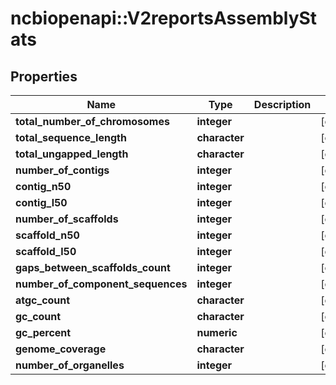 # ncbiopenapi::V2reportsAssemblyStats


## Properties
Name | Type | Description | Notes
------------ | ------------- | ------------- | -------------
**total_number_of_chromosomes** | **integer** |  | [optional] 
**total_sequence_length** | **character** |  | [optional] 
**total_ungapped_length** | **character** |  | [optional] 
**number_of_contigs** | **integer** |  | [optional] 
**contig_n50** | **integer** |  | [optional] 
**contig_l50** | **integer** |  | [optional] 
**number_of_scaffolds** | **integer** |  | [optional] 
**scaffold_n50** | **integer** |  | [optional] 
**scaffold_l50** | **integer** |  | [optional] 
**gaps_between_scaffolds_count** | **integer** |  | [optional] 
**number_of_component_sequences** | **integer** |  | [optional] 
**atgc_count** | **character** |  | [optional] 
**gc_count** | **character** |  | [optional] 
**gc_percent** | **numeric** |  | [optional] 
**genome_coverage** | **character** |  | [optional] 
**number_of_organelles** | **integer** |  | [optional] 


